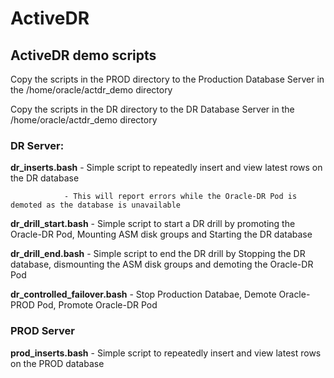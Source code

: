 # ActiveDR
## ActiveDR demo scripts

Copy the scripts in the PROD directory to the Production Database Server in the /home/oracle/actdr_demo directory

Copy the scripts in the DR directory to the DR Database Server in the /home/oracle/actdr_demo directory

### DR Server:
**dr_inserts.bash** - Simple script to repeatedly insert and view latest rows on the DR database

                - This will report errors while the Oracle-DR Pod is demoted as the database is unavailable

**dr_drill_start.bash** - Simple script to start a DR drill by promoting the Oracle-DR Pod, Mounting ASM disk groups and Starting the DR database

**dr_drill_end.bash**   - Simple script to end the DR drill by Stopping the DR database, dismounting the ASM disk groups and demoting the Oracle-DR Pod

**dr_controlled_failover.bash** - Stop Production Databae, Demote Oracle-PROD Pod, Promote Oracle-DR Pod



### PROD Server
**prod_inserts.bash** - Simple script to repeatedly insert and view latest rows on the PROD database




